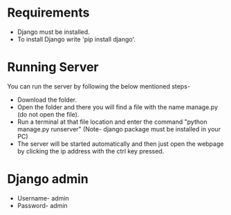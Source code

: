 # Requirements 
* Django must be installed.
* To install Django write 'pip install django'.
# Running Server
You can run the server by following the below mentioned steps-
* Download the folder.
* Open the folder and there you will find a file with the name manage.py (do not open the file).
* Run a terminal at that file location and enter the command "python manage.py runserver" (Note- django package must be installed in your PC)
* The server will be started automatically and then just open the webpage by clicking the ip address with the ctrl key pressed.
# Django admin
* Username- admin
* Password- admin
